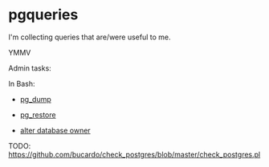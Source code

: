 # pgqueries

I'm collecting queries that are/were useful to me.

YMMV

Admin tasks:

In Bash:
- [pg_dump](bash/dump.sh)
- [pg_restore](bash/restore.sh)

- [alter database owner](admin/alter_database_owner.sql)

TODO: https://github.com/bucardo/check_postgres/blob/master/check_postgres.pl
